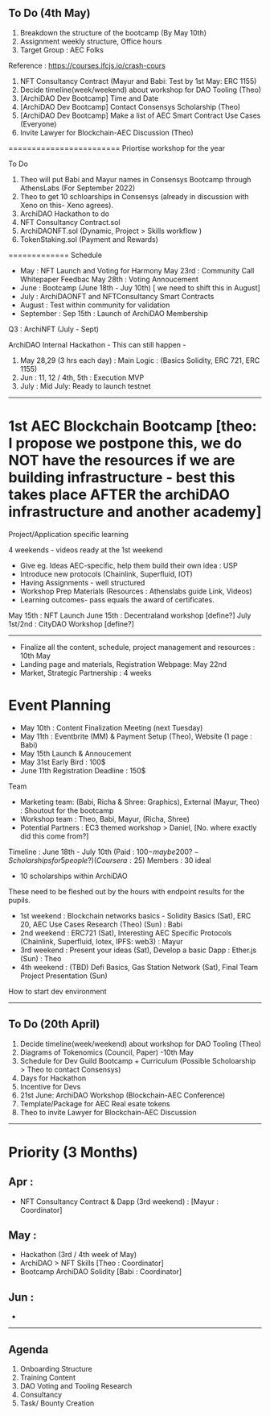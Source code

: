 ## To Do (4th May)
1. Breakdown the structure of the bootcamp (By May 10th)
2. Assignment weekly structure,  Office hours
3. Target Group : AEC Folks

Reference : https://courses.ifcjs.io/crash-cours


1. NFT Consultancy Contract (Mayur and Babi: Test by 1st May: ERC 1155)
2. Decide timeline(week/weekend) about workshop for DAO Tooling (Theo)
3. [ArchiDAO Dev Bootcamp] Time and Date 
4. [ArchiDAO Dev Bootcamp] Contact Consensys Scholarship (Theo)
5. [ArchiDAO Dev Bootcamp] Make a list of AEC Smart Contract Use Cases (Everyone)
6. Invite Lawyer for Blockchain-AEC Discussion (Theo)

========================
Priortise workshop for the year

To Do
1. Theo will put Babi and Mayur names in Consensys Bootcamp through AthensLabs (For September 2022)
2. Theo to get 10 schloarships in Consensys (already in discussion with Xeno on this- Xeno agrees).
3. ArchiDAO Hackathon to do
4. NFT Consultancy Contract.sol
5. ArchiDAONFT.sol (Dynamic, Project > Skills workflow )
6. TokenStaking.sol (Payment and Rewards)
  
  
  
=============
Schedule 
* May : NFT Launch and Voting for Harmony
May 23rd : Community Call Whitepaper Feedbac
May 28th : Voting Annoucement
* June : Bootcamp (June 18th - Juy 10th) [ we need to shift this in August]
* July :  ArchiDAONFT and NFTConsultancy Smart Contracts 
* August : Test within community for validation
* September : Sep 15th : Launch of ArchiDAO Membership

Q3 : ArchiNFT (July - Sept)

ArchiDAO Internal Hackathon - This can still happen -
1. May 28,29 (3 hrs each day) : Main Logic : (Basics Solidity, ERC 721, ERC 1155)
2. Jun : 11, 12 / 4th, 5th : Execution MVP
3. July : Mid July: Ready to launch testnet

-------------------------

# 1st AEC Blockchain Bootcamp [theo: I propose we postpone this, we do NOT have the resources if we are building infrastructure - best this takes place AFTER the archiDAO infrastructure and another academy]

Project/Application specific learning

4 weekends - videos ready at the 1st weekend
* Give eg. Ideas AEC-specific, help them build their own idea : USP
* Introduce new protocols (Chainlink, Superfluid, IOT)
* Having Assignments - well structured
* Workshop Prep Materials (Resources : Athenslabs guide Link, Videos)
* Learning outcomes- pass equals the award of certificates.

May 15th : NFT Launch
June 15th : Decentraland workshop [define?]
July 1st/2nd : CityDAO Workshop [define?]

----------
* Finalize all the content, schedule, project management and resources : 10th May 
* Landing page and materials, Registration Webpage: May 22nd 
* Market, Strategic Partnership : 4 weeks

# Event Planning

* May 10th : Content Finalization Meeting (next Tuesday)
* May 11th : Eventbrite (MM) & Payment Setup (Theo), Website (1 page : Babi)
* May 15th Launch & Annoucement
* May 31st Early Bird : 100$
* June 11th Registration Deadline : 150$ 

Team
* Marketing team: (Babi, Richa & Shree: Graphics), External (Mayur, Theo) : Shoutout for the bootcamp
* Workshop team : Theo, Babi, Mayur, (Richa, Shree)
* Potential Partners : EC3 themed workshop > Daniel, [No. where exactly did this come from?] 


Timeline : June 18th - July 10th  (Paid : 100$-maybe 200?-Scholarships for 5 people?) (Coursera : 25$)
Members : 30 ideal
* 10 scholarships within ArchiDAO


These need to be fleshed out by the hours with endpoint results for the pupils.
* 1st weekend : Blockchain networks basics - Solidity Basics (Sat), ERC 20, AEC Use Cases Research (Theo) (Sun) : Babi 
* 2nd weekend : ERC721 (Sat), Interesting AEC Specific Protocols (Chainlink, Superfluid, Iotex, IPFS: web3) : Mayur
* 3rd weekend : Present your ideas (Sat),  Develop a basic Dapp : Ether.js (Sun) : Theo
* 4th weekend : (TBD) Defi Basics, Gas Station Network (Sat), Final Team Project Presentation (Sun) 

How to start dev environment


-------------------------


## To Do (20th April)
1. Decide timeline(week/weekend) about workshop for DAO Tooling (Theo)
2. Diagrams of Tokenomics (Council, Paper) -10th May
3. Schedule for Dev Guild Bootcamp + Curriculum (Possible Scholoarship > Theo to contact Consensys)
4. Days for Hackathon
5. Incentive for Devs
6. 21st June: ArchiDAO Workshop (Blockchain-AEC Conference)
7. Template/Package for AEC Real esate tokens
8. Theo to invite Lawyer for Blockchain-AEC Discussion

------------------------

# Priority (3 Months)

## Apr : 
* NFT Consultancy Contract & Dapp (3rd weekend) : [Mayur : Coordinator]

## May : 
* Hackathon (3rd / 4th week of May) 
* ArchiDAO > NFT Skills [Theo : Coordinator]
* Bootcamp ArchiDAO Solidity [Babi : Coordinator]

## Jun :
* 

----------------------

## Agenda

1. Onboarding Structure
2. Training Content
3. DAO Voting and Tooling Research
4. Consultancy 
5. Task/ Bounty Creation


